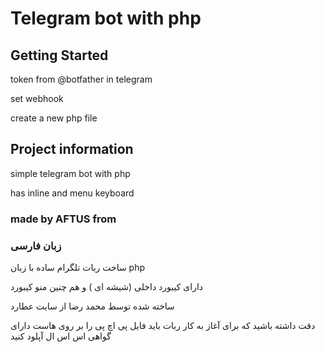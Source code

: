 # Telegram bot with php
## Getting Started
token from @botfather in telegram

set webhook

create a new php file

## Project information

simple telegram bot with php

has inline and menu keyboard

### made by AFTUS from 

### زبان فارسی
ساخت ربات تلگرام ساده با زبان php

دارای کیبورد داخلی (شیشه ای ) و هم چنین منو کیبورد

ساخته شده توسط محمد رضا از سایت عطارد

دقت داشته باشید که برای آغاز به کار ربات باید فایل پی اچ پی را بر روی هاست دارای گواهی اس اس ال آپلود کنید
